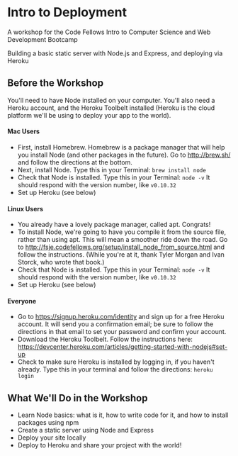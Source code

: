 # Intro to Deployment
A workshop for the Code Fellows Intro to Computer Science and Web Development Bootcamp

Building a basic static server with Node.js and Express, and deploying via Heroku

## Before the Workshop
You'll need to have Node installed on your computer. You'll also need a Heroku account, and the Heroku Toolbelt installed (Heroku is the cloud platform we'll be using to deploy your app to the world).

#### Mac Users
- First, install Homebrew. Homebrew is a package manager that will help you install Node (and other packages in the future). Go to http://brew.sh/ and follow the directions at the bottom.
- Next, install Node. Type this in your Terminal: `brew install node`
- Check that Node is installed. Type this in your Terminal: `node -v` It should respond with the version number, like `v0.10.32`
- Set up Heroku (see below)

#### Linux Users
- You already have a lovely package manager, called apt. Congrats! 
- To install Node, we're going to have you compile it from the source file, rather than using apt. This will mean a smoother ride down the road. Go to http://fsje.codefellows.org/setup/install_node_from_source.html and follow the instructions. (While you're at it, thank Tyler Morgan and Ivan Storck, who wrote that book.)
- Check that Node is installed. Type this in your Terminal: `node -v` It should respond with the version number, like `v0.10.32`
- Set up Heroku (see below)

#### Everyone
- Go to  https://signup.heroku.com/identity and sign up for a free Heroku account. It will send you a confirmation email; be sure to follow the directions in that email to set your password and confirm your account.
- Download the Heroku Toolbelt. Follow the instructions here: https://devcenter.heroku.com/articles/getting-started-with-nodejs#set-up
- Check to make sure Heroku is installed by logging in, if you haven't already. Type this in your terminal and follow the directions: `heroku login`


## What We'll Do in the Workshop 
- Learn Node basics: what is it, how to write code for it, and how to install packages using npm
- Create a static server using Node and Express
- Deploy your site locally
- Deploy to Heroku and share your project with the world!

